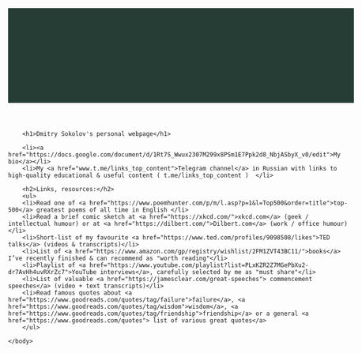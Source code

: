 
<html lang="en-US">
    <head>
        <meta charset="utf-8">
        <title>Project: Blog</title>
        <style>
            body {
              margin: 0 auto;
              max-width: 50em;
              /* background-color: rgb(214, 199, 101); 
              color: #555;
              font-family: "Georgia";
              line-height: 1.5;
              padding: 4em 1em;
            }
            h2 {
              margin-top: 1em;
              padding-top: 1em;
            }
            h1,
            h2,
            strong {
              color: #333;
            }
            a {
              color: #e81c4f;   /* Change this color!  */
            }
            header {
              background-color: #263d36;
              background-image: url("https://images.unsplash.com/photo-1551404287-b7c87654a3a8?ixid=MnwxMjA3fDB8MHxwaG90by1wYWdlfHx8fGVufDB8fHx8&ixlib=rb-1.2.1&auto=format&fit=crop&w=1170&q=80");
              background-position: center top;
              background-repeat: no-repeat;
              background-size: cover;
              line-height: 1.2;
              padding: 10vw 2em;
              text-align: center;
            }
        </style>
    </head>
    <body>
      <header></header>  <!--  ??  -->

        <h1>Dmitry Sokolov's personal webpage</h1>
	    
		<li><a href="https://docs.google.com/document/d/1Rt7S_Wwux2307M299x8PSm1E7Ppk2d8_NbjASbyX_v0/edit">My bio</a></li>
		<li>My <a href="www.t.me/links_top_content">Telegram channel</a> in Russian with links to high-quality educational & useful content ( t.me/links_top_content )  </li>

        <h2>Links, resources:</h2> 
	    <ul>
		<li>Read one of <a href="https://www.poemhunter.com/p/m/l.asp?p=1&l=Top500&order=title">top-500</a> greatest poems of all time in English </li>
		<li>Read a brief comic sketch at <a href="https://xkcd.com/">xkcd.com</a> (geek / intellectual humour) or at <a href="https://dilbert.com/">Dilbert.com</a> (work / office humour)</li>
		<li>Short-list of my favourite <a href="https://www.ted.com/profiles/9098508/likes">TED talks</a> (videos & transcripts)</li>
		<li>List of <a href="https://www.amazon.com/gp/registry/wishlist/2FM1ZVT43BC11/">books</a> I’ve recently finished & can recommend as "worth reading"</li>
		<li>Playlist of <a href="https://www.youtube.com/playlist?list=PLxKZR2Z7MGePbXu2-dr7AvHh4uvRXrZc7">YouTube interviews</a>, carefully selected by me as "must share"</li>
		<li>List of valuable <a href="https://jamesclear.com/great-speeches"> commencement speeches</a> (video + text transcripts)</li>
		<li>Read famous quotes about <a href="https://www.goodreads.com/quotes/tag/failure">failure</a>, <a href="https://www.goodreads.com/quotes/tag/wisdom">wisdom</a>, <a href="https://www.goodreads.com/quotes/tag/friendship">friendship</a> or a general <a href="https://www.goodreads.com/quotes"> list of various great quotes</a>
	    </ul>

    </body>

</html>
